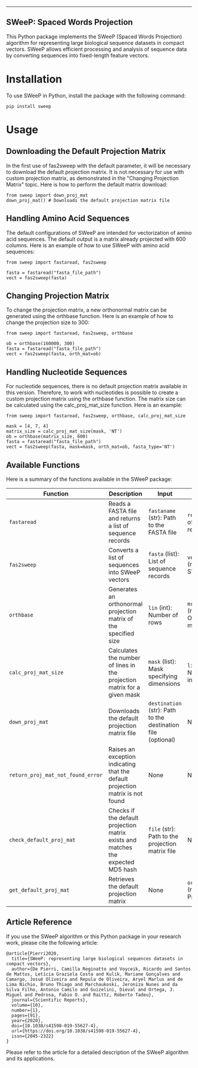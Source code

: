   -----------------------------------
  SWeeP: Spaced Words Projection
  -----------------------------------

This Python package implements the SWeeP (Spaced Words Projection)
algorithm for representing large biological sequence datasets in compact
vectors. SWeeP allows efficient processing and analysis of sequence data
by converting sequences into fixed-length feature vectors.

# Installation

To use SWeeP in Python, install the package with the following command:

    pip install sweep

# Usage

## Downloading the Default Projection Matrix

In the first use of fas2sweep with the default parameter, it will be
necessary to download the default projection matrix. It is not necessary
for use with custom projection matrix, as demonstrated in the "Changing
Projection Matrix" topic. Here is how to perform the default matrix download:

    from sweep import down_proj_mat
    down_proj_mat() # Downloads the default projection matrix file

## Handling Amino Acid Sequences

The default configurations of SWeeP are intended for vectorization of
amino acid sequences. The default output is a matrix already projected
with 600 columns. Here is an example of how to use SWeeP with amino acid
sequences:

    from sweep import fastaread, fas2sweep

    fasta = fastaread("fasta_file_path")
    vect = fas2sweep(fasta)

## Changing Projection Matrix

To change the projection matrix, a new orthonormal matrix can be
generated using the orthbase function. Here is an example of how
to change the projection size to 300:

    from sweep import fastaread, fas2sweep, orthbase

    ob = orthbase(160000, 300)
    fasta = fastaread("fasta_file_path")
    vect = fas2sweep(fasta, orth_mat=ob)

## Handling Nucleotide Sequences

For nucleotide sequences, there is no default projection matrix
available in this version. Therefore, to work with nucleotides
is possible to create a custom projection matrix using the
orthbase function. The matrix size can be calculated using
the calc_proj_mat_size function. Here is an example:

    from sweep import fastaread, fas2sweep, orthbase, calc_proj_mat_size

    mask = [4, 7, 4]
    matrix_size = calc_proj_mat_size(mask, 'NT')
    ob = orthbase(matrix_size, 600)
    fasta = fastaread("fasta_file_path")
    vect = fas2sweep(fasta, mask=mask, orth_mat=ob, fasta_type='NT')

## Available Functions

Here is a summary of the
functions available in the SWeeP package:

| Function                            | Description                                                                      | Input                                                          | Output                                          |
|-------------------------------------|----------------------------------------------------------------------------------|----------------------------------------------------------------|-------------------------------------------------|
| ``fastaread``                       | Reads a FASTA file and returns a list of sequence records                        | ``fastaname`` (str): Path to the FASTA file                    | ``records`` (list): List of sequence records    |
| ``fas2sweep``                       | Converts a list of sequences into SWeeP vectors                                  | ``fasta`` (list): List of sequence records                     | ``vect`` (numpy.ndarray): SWeeP vectors         |
| ``orthbase``                        | Generates an orthonormal projection matrix of the specified size                 | ``lin`` (int): Number of rows                                  | ``mret`` (numpy.ndarray): Orthonormal matrix    |
| ``calc_proj_mat_size``              | Calculates the number of lines in the projection matrix for a given mask         | ``mask`` (list): Mask specifying dimensions                    | ``lines`` (int): Number of lines in the matrix  |
| ``down_proj_mat``                   | Downloads the default projection matrix file                                     | ``destination`` (str): Path to the destination file (optional) | None                                            |
| ``return_proj_mat_not_found_error`` | Raises an exception indicating that the default projection matrix is not found   | None                                                           | None                                            |
| ``check_default_proj_mat``          | Checks if the default projection matrix exists and matches the expected MD5 hash | ``file`` (str): Path to the projection matrix file             | None                                            |
| ``get_default_proj_mat``            | Retrieves the default projection matrix                                          | None                                                           | ``orth_mat`` (numpy.ndarray): Projection matrix |

## Article Reference

If you use the SWeeP algorithm or this Python package in your research work, please cite the
following article:

```
@article{Pierri2020,
  title={SWeeP: representing large biological sequences datasets in compact vectors},
  author={De Pierri, Camilla Reginatto and Voyceik, Ricardo and Santos de Mattos, Letícia Graziela Costa and Kulik, Mariane Gonçalves and Camargo, Josué Oliveira and Repula de Oliveira, Aryel Marlus and de Lima Nichio, Bruno Thiago and Marchaukoski, Jeroniza Nunes and da Silva Filho, Antonio Camilo and Guizelini, Dieval and Ortega, J. Miguel and Pedrosa, Fabio O. and Raittz, Roberto Tadeu},
  journal={Scientific Reports},
  volume={10},
  number={1},
  pages={91},
  year={2020},
  doi={10.1038/s41598-019-55627-4},
  url={https://doi.org/10.1038/s41598-019-55627-4},
  issn={2045-2322}
}
```

Please refer to the article for a detailed description of the SWeeP
algorithm and its applications.
